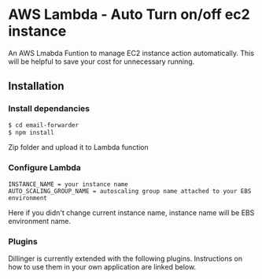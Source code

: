 # AWS Lambda - Auto Turn on/off ec2 instance

An AWS Lmabda Funtion to manage EC2 instance action automatically. This will be helpful to save your cost for unnecessary running.

## Installation

### Install dependancies 

```sh
$ cd email-forwarder
$ npm install
```

Zip folder and upload it to Lambda function

### Configure Lambda

```
INSTANCE_NAME = your instance name
AUTO_SCALING_GROUP_NAME = autoscaling group name attached to your EBS environment
```

Here if you didn't change current instance name, instance name will be EBS environment name.






### Plugins

Dillinger is currently extended with the following plugins. Instructions on how to use them in your own application are linked below.